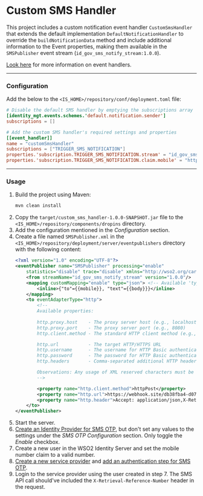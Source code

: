# Custom SMS Handler

This project includes a custom notification event handler `CustomSmsHandler` that extends the default implementation 
`DefaultNotificationHandler` to override the `buildNotificationData` method and include additional information to the
Event properties, making them available in the `SMSPublisher` event stream (`id_gov_sms_notify_stream:1.0.0`).

[Look here](https://is.docs.wso2.com/en/5.10.0/develop/writing-a-custom-event-handler) for more information on event handlers.

---

### Configuration

Add the below to the `<IS_HOME>/repository/conf/deployment.toml` file:
```toml
# Disable the default SMS handler by emptying the subscriptions array
[identity_mgt.events.schemes.'default.notification.sender']
subscriptions = []

# Add the custom SMS handler's required settings and properties
[[event_handler]]
name = "customSmsHandler"
subscriptions = ["TRIGGER_SMS_NOTIFICATION"]
properties.'subscription.TRIGGER_SMS_NOTIFICATION.stream' = "id_gov_sms_notify_stream:1.0.0"
properties.'subscription.TRIGGER_SMS_NOTIFICATION.claim.mobile' = "http://wso2.org/claims/mobile"
```
----

### Usage

1. Build the project using Maven:
   ```bash
   mvn clean install
   ```
2. Copy the `target/custom_sms_handler-1.0.0-SNAPSHOT.jar` file to the `<IS_HOME>/repository/components/dropins` directory.
3. Add the configuration mentioned in the _Configuration_ section.
4. Create a file named `SMSPublisher.xml` in the `<IS_HOME>/repository/deployment/server/eventpublishers` directory with the following content:
    ```xml
    <?xml version="1.0" encoding="UTF-8"?>
    <eventPublisher name="SMSPublisher" processing="enable"
        statistics="disable" trace="disable" xmlns="http://wso2.org/carbon/eventpublisher">
        <from streamName="id_gov_sms_notify_stream" version="1.0.0"/>
        <mapping customMapping="enable" type="json"> <!-- Available 'type' values: json, xml, text -->
            <inline>{"to"={{mobile}}, "text"={{body}}}</inline>
        </mapping>
        <to eventAdapterType="http">
            <!-- 
            Available properties: 
            
            http.proxy.host    - The proxy server host (e.g., localhost)
            http.proxy.port    - The proxy server port (e.g., 8080)
            http.client.method - The standard HTTP client method (e.g., HttpGet, HttpPost, etc.)
    
            http.url           - The target HTTP/HTTPS URL
            http.username      - The username for HTTP Basic authentication (if required)
            http.password      - The password for HTTP Basic authentication (if required)
            http.headers       - Comma-separated additional HTTP headers
    
            Observations: Any usage of XML reserved characters must be escaped.
            -->
    
            <property name="http.client.method">httpPost</property>
            <property name="http.url">https://webhook.site/db38fba4-d07d-4f54-be81-ed2f6e9cacb6</property>
            <property name="http.header">Accept: application/json,X-Retrieval-Reference-Number"="{{X-Retrieval-Reference-Number}}"</property>
        </to>
    </eventPublisher>
    ```
5. Start the server.
6. [Create an Identity Provider for SMS OTP](https://is.docs.wso2.com/en/5.10.0/learn/configuring-sms-otp), 
but don't set any values to the settings under the _SMS OTP Configuration_ section. Only toggle the _Enable_ checkbox.
7. Create a new user in the WSO2 Identity Server and set the mobile number claim to a valid number.
8. [Create a new service provider](https://is.docs.wso2.com/en/5.10.0/learn/adding-and-configuring-a-service-provider/)
and [add an authentication step for SMS OTP](https://is.docs.wso2.com/en/5.10.0/learn/configuring-sms-otp/#configuring-the-service-provider).
9. Login to the service provider using the user created in step 7. The SMS API call should've included the `X-Retrieval-Reference-Number` header in the request.
